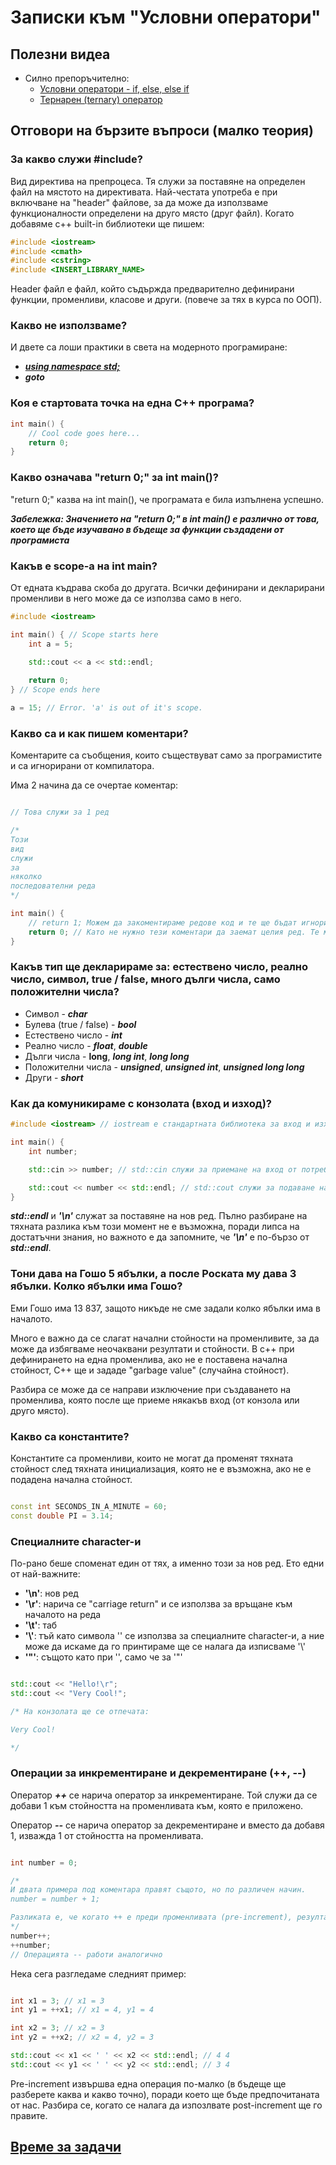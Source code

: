 # Записки към "Условни оператори"

## Полезни видеа

- Силно препоръчително:
  - [Условни оператори - if, else, else if](https://youtu.be/qEgCT87KOfc)
  - [Тернарен (ternary) оператор](https://youtu.be/ezqsL-st8qg)

## Отговори на бързите въпроси (малко теория)

### За какво служи #include?

Вид директива на препроцеса. Тя служи за поставяне на определен файл на мястото на директивата. Най-честата употреба е при включване на "header" файлове, за да може да използваме функционалности определени на друго място (друг файл). Когато добавяме c++ built-in библиотеки ще пишем:

``` c++
#include <iostream>
#include <cmath>
#include <cstring>
#include <INSERT_LIBRARY_NAME>
```

Header файл е файл, който съдържда предварително дефинирани функции, променливи, класове и други. (повече за тях в курса по ООП).

### Какво не използваме?

И двете са лоши практики в света на модерното програмиране:

- [***using namespace std;***](https://youtu.be/4NYC-VU-svE)
- ***goto***

### Коя е стартовата точка на една C++ програма?

``` c++
int main() {
    // Cool code goes here...
    return 0;
}
```

### Какво означава "return 0;" за int main()?

"return 0;" казва на int main(), че програмата е била изпълнена успешно.

***Забележка: Значението на "return 0;" в int main() е различно от това, което ще бъде изучавано в бъдеще за функции създадени от програмиста***

### Какъв е scope-а на int main?

От едната къдрава скоба до другата. Всички дефинирани и декларирани променливи в него може да се използва само в него.

``` c++
#include <iostream>

int main() { // Scope starts here
    int a = 5;

    std::cout << a << std::endl;
    
    return 0;
} // Scope ends here

a = 15; // Error. 'a' is out of it's scope.

```

### Какво са и как пишем коментари?

Коментарите са съобщения, които съществуват само за програмистите и са игнорирани от компилатора.

Има 2 начина да се очертае коментар:

``` c++

// Това служи за 1 ред

/*
Този
вид
служи
за
няколко
последователни реда
*/

int main() {
    // return 1; Можем да закоментираме редове код и те ще бъдат игнорирани.
    return 0; // Като не нужно тези коментари да заемат целия ред. Те могат да започнат по-късно
}

```

### Какъв тип ще декларираме за: естествено число, реално число, символ, true / false, много дълги числа, само положителни числа?

- Символ - ***char***
- Булева (true / false) - ***bool***
- Естествено число - ***int***
- Реално число - ***float***, ***double***
- Дълги числа - **long**, ***long int***, ***long long***
- Положителни числа - ***unsigned***, ***unsigned int***, ***unsigned long long***
- Други - ***short***

### Как да комуникираме с конзолата (вход и изход)?

``` c++
#include <iostream> // iostream е стандартната библиотека за вход и изход на c++. В нея са включени std::cin, std::cout и std::cerr

int main() {
    int number;

    std::cin >> number; // std::cin служи за приемане на вход от потребителя чрез конзолата.

    std::cout << number << std::endl; // std::cout служи за подаване на изход към конзолата. std::endl служи за поставяне на нов ред на козолата.
}

```

***std::endl*** и ***'\n'*** служат за поставяне на нов ред. Пълно разбиране на тяхната разлика към този момент не е възможна, поради липса на достатъчни знания, но важното е да запомните, че ***'\n'*** е по-бързо от ***std::endl***.

### Тони дава на Гошо 5 ябълки, а после Роската му дава 3 ябълки. Колко ябълки има Гошо?

Еми Гошо има 13 837, защото никъде не сме задали колко ябълки има в началото.

Много е важно да се слагат начални стойности на променливите, за да може да избягваме неочаквани резултати и стойности. В c++ при дефинирането на една променлива, ако не е поставена начална стойност, C++ ще и зададе "garbage value" (случайна стойност).

Разбира се може да се направи изключение при създаването на променлива, която после ще приеме някакъв вход (от конзола или друго място).

### Какво са константите?

Константите са променливи, които не могат да променят тяхната стойност след тяхната инициализация, която не е възможна, ако не е подадена начална стойност.

``` c++

const int SECONDS_IN_A_MINUTE = 60;
const double PI = 3.14;

```

### Специалните character-и

По-рано беше споменат един от тях, а именно този за нов ред. Ето едни от най-важните:

- **'\n'**: нов ред
- **'\r'**: нарича се "carriage return" и се използва за връщане към началото на реда
- **'\t'**: таб
- **'\\'**: тъй като символа '\' се използва за специалните character-и, а ние може да искаме да го принтираме ще се налага да изписваме '\\'
- **'\"'**: същото като при '\', само че за '"'

``` c++

std::cout << "Hello!\r";
std::cout << "Very Cool!";

/* На конзолата ще се отпечата:

Very Cool!

*/

```

### Операции за инкрементиране и декрементиране (++, --)

Оператор ***++*** се нарича оператор за инкрементиране. Той служи да се добави 1 към стойността на променливата към, която е приложено.

Оператор ***--*** се нарича оператор за декрементиране и вместо да добавя 1, изважда 1 от стойността на променливата.

``` c++

int number = 0;

/*
И двата примера под коментара правят същото, но по различен начин.
number = number + 1;

Разликата е, че когато ++ е преди променливата (pre-increment), резултата ще бъде новата инкрементирана стойност. Когато ++ е след променливата (post-increment), резултата ще бъде старата стойност (въпреки това, променливата ще се покачи с 1 нагоре)
*/
number++;
++number;
// Операцията -- работи аналогично

```

Нека сега разгледаме следният пример:

``` c++

int x1 = 3; // x1 = 3
int y1 = ++x1; // x1 = 4, y1 = 4

int x2 = 3; // x2 = 3
int y2 = ++x2; // x2 = 4, y2 = 3

std::cout << x1 << ' ' << x2 << std::endl; // 4 4
std::cout << y1 << ' ' << y2 << std::endl; // 3 4

```

Pre-increment извършва една операция по-малко (в бъдеще ще разберете каква и какво точно), поради което ще бъде предпочитаната от нас. Разбира се, когато се налага да изпозлвате post-increment ще го правите.

## [Време за задачи](https://github.com/vasilzahariev/IP-Practicum-Tasks/blob/main/Week%2002%20-%20Conditional%20Operators/Tasks.md)
